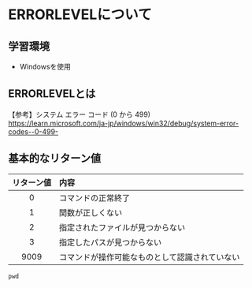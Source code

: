 # ERRORLEVELについて

## 学習環境
* Windowsを使用

## ERRORLEVELとは

【参考】システム エラー コード (0 から 499)<br>
<https://learn.microsoft.com/ja-jp/windows/win32/debug/system-error-codes--0-499->

## 基本的なリターン値 

| リターン値 |  内容  |
| :----: | :---- |
|  0  |  コマンドの正常終了  |
|  1  |  関数が正しくない  |
|  2  |  指定されたファイルが見つからない  |
|  3  |  指定したパスが見つからない  |
|  9009  |  コマンドが操作可能なものとして認識されていない  |

```
pwd
```
